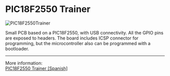 # PIC18F2550 Trainer

![PIC18F2550Trainer](https://i1.wp.com/palmacas.com/wp-content/uploads/post37_1.jpg)

Small PCB based on a PIC18F2550, with USB connectivity. All the GPIO pins are exposed to headers. The board includes ICSP connector for programming, but the microcontroller also can be programmed with a bootloader.

---
More information:\
[PIC18F2550 Trainer [Spanish]](https://palmacas.com/pic18f2550-trainer/)
